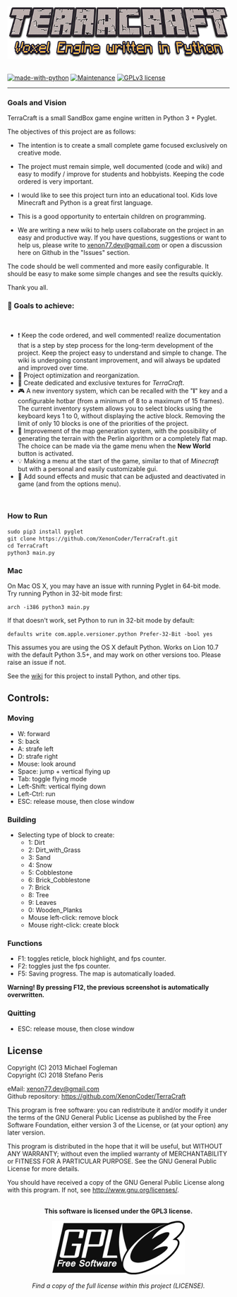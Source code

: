 <p align="center"><img src="assets/images/TerraCraft.png" width="600" >
<br>
<br>

</div>

[![made-with-python](https://img.shields.io/badge/Made%20with-Python-1f425f.svg)](https://www.python.org/)
[![Maintenance](https://img.shields.io/badge/Maintained%3F-yes-green.svg)](https://GitHub.com/Naereen/StrapDown.js/graphs/commit-activity)
[![GPLv3 license](https://img.shields.io/badge/License-GPLv3-blue.svg)](http://perso.crans.org/besson/LICENSE.html)


----------

### Goals and Vision

TerraCraft is a small SandBox game engine written in Python 3 + Pyglet.

The objectives of this project are as follows:

- The intention is to create a small complete game focused exclusively on creative mode.

- The project must remain simple, well documented (code and wiki) and easy to modify / improve for students and hobbyists. Keeping the code ordered is very important.

- I would like to see this project turn into an educational tool. Kids love Minecraft and Python is a great first language.

- This is a good opportunity to entertain children on programming.

- We are writing a new wiki to help users collaborate on the project in an easy and productive way. If you have questions, suggestions or want to help us, please write to xenon77.dev@gmail.com or open a discussion here on Github in the "Issues" section.

The code should be well commented and more easily configurable. It should be easy to make some simple changes and see the results quickly.

Thank you all.
<br>

### :dart: Goals to achieve:
<br/>

- :exclamation: Keep the code ordered, and well commented! realize documentation that is a step by step process for the long-term development of the project. Keep the project easy to understand and simple to change. The wiki is undergoing constant improvement, and will always be updated and improved over time.
- :floppy_disk: Project optimization and reorganization.
- :jack_o_lantern: Create dedicated and exclusive textures for *TerraCraft*.
- :video_game: A new inventory system, which can be recalled with the "**I**" key and a configurable hotbar (from a minimum of 8 to a maximum of 15 frames). The current inventory system allows you to select blocks using the keyboard keys 1 to 0, without displaying the active block. Removing the limit of only 10 blocks is one of the priorities of the project.
- :space_invader: Improvement of the map generation system, with the possibility of generating the terrain with the Perlin algorithm or a completely flat map. The choice can be made via the game menu when the **New World** button is activated.
- :bulb: Making a menu at the start of the game, similar to that of *Minecraft* but with a personal and easily customizable gui.
- :musical_score: Add sound effects and music that can be adjusted and deactivated in game (and from the options menu).
<br/>

### How to Run

```shell
sudo pip3 install pyglet
git clone https://github.com/XenonCoder/TerraCraft.git
cd TerraCraft
python3 main.py
```

### Mac

On Mac OS X, you may have an issue with running Pyglet in 64-bit mode. Try running Python in 32-bit mode first:

```shell
arch -i386 python3 main.py
```

If that doesn't work, set Python to run in 32-bit mode by default:

```shell
defaults write com.apple.versioner.python Prefer-32-Bit -bool yes 
```

This assumes you are using the OS X default Python.  Works on Lion 10.7 with the default Python 3.5+, and may work on other versions too.  Please raise an issue if not.

See the [wiki](https://github.com/XenonCoder/terracraft/wiki) for this project to install Python, and other tips.
<br/>

## Controls:

### Moving

- W: forward
- S: back
- A: strafe left
- D: strafe right
- Mouse: look around
- Space: jump + vertical flying up
- Tab: toggle flying mode
- Left-Shift: vertical flying down
- Left-Ctrl: run
- ESC: release mouse, then close window

### Building

- Selecting type of block to create:
    - 1: Dirt
    - 2: Dirt_with_Grass
    - 3: Sand
    - 4: Snow
    - 5: Cobblestone
    - 6: Brick_Cobblestone
    - 7: Brick
    - 8: Tree
    - 9: Leaves
    - 0: Wooden_Planks
    - Mouse left-click: remove block
    - Mouse right-click: create block
    
### Functions

- F1: toggles reticle, block highlight, and fps counter.
- F2: toggles just the fps counter.
- F5: Saving progress. The map is automatically loaded.

**Warning! By pressing F12, the previous screenshot is automatically overwritten.**

### Quitting

- ESC: release mouse, then close window

## License

Copyright (C) 2013 Michael Fogleman<br>
Copyright (C) 2018 Stefano Peris<br>

eMail: <xenon77.dev@gmail.com><br>
Github repository: <https://github.com/XenonCoder/TerraCraft>

This program is free software: you can redistribute it and/or modify
it under the terms of the GNU General Public License as published by
the Free Software Foundation, either version 3 of the License, or
(at your option) any later version.

This program is distributed in the hope that it will be useful,
but WITHOUT ANY WARRANTY; without even the implied warranty of
MERCHANTABILITY or FITNESS FOR A PARTICULAR PURPOSE.  See the
GNU General Public License for more details.

You should have received a copy of the GNU General Public License
along with this program.  If not, see <http://www.gnu.org/licenses/>.
<br>
<br>

<p align="center"><b>This software is licensed under the GPL3 license.</b>

<p align="center"><img src="assets/images/gpl3_logo.png" width="300" >

<p align="center"><i>Find a copy of the full license within this project (LICENSE).</i>
